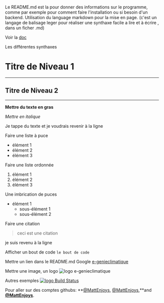 Le README.md est la pour donner des informations sur le programme, comme par exemple pour comment faire l'installation ou si besoin d'un backend.
Utilisation du language markdown pour la mise en page. (c'est un langage de balisage leger pour réaliser une synthaxe facile a lire et à écrire , dans un ficher .md)

Voir la [doc](https://www.ionos.fr/digitalguide/sites-internet/developpement-web/markdown/#:~:text=Markdown%20ne%20permet%20pas%20de,typographie%20est%20cependant%20progressivement%20d%C3%A9laiss%C3%A9e.) 

Les différentes synthaxes

# Titre de Niveau 1

---

## Titre de Niveau 2

---

**Mettre du texte en gras**

_Mettre en italique_

Je tappe du texte et je voudrais
revenir à la ligne

Faire une liste à puce

-   élément 1
-   élément 2
-   élément 3

Faire une liste ordonnée

1. élément 1
2. élément 2
3. élément 3

Une imbrication de puces

-   élément 1
    -   sous-élément 1
    -   sous-élément 2

Faire une citation

> ceci est une citation

je suis revenu à la ligne

Afficher un bout de code
`le bout de code`

Mettre un lien dans le README.md
Google [e-genieclimatique](https://www.e-genieclimatique.com)

Mettre une image, un logo
![logo e-genieclimatique](https://www.e-genieclimatique.com/wordpress/wp-content/uploads/2017/08/Logo-E-1.jpg)

Autres exemples
[![logo Build Status](https://github.com/github/opensource.guide/workflows/GitHub%20Actions%20CI/badge.svg)](https://github.com/github/opensource.guide/actions)

Pour aller sur des comptes githubs:
**[@MattEnjoys][1], [@MattEnjoys][2],**and **[@MattEnjoys][3]**.

[1]: https://github.com/MattEnjoys
[2]: https://github.com/MattEnjoys
[3]: https://github.com/MattEnjoys
